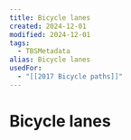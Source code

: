 ```yaml
---
title: Bicycle lanes
created: 2024-12-01
modified: 2024-12-01
tags:
  - TBSMetadata
alias: Bicycle lanes
usedFor:
  - "[[2017 Bicycle paths]]"
---
```

# Bicycle lanes
